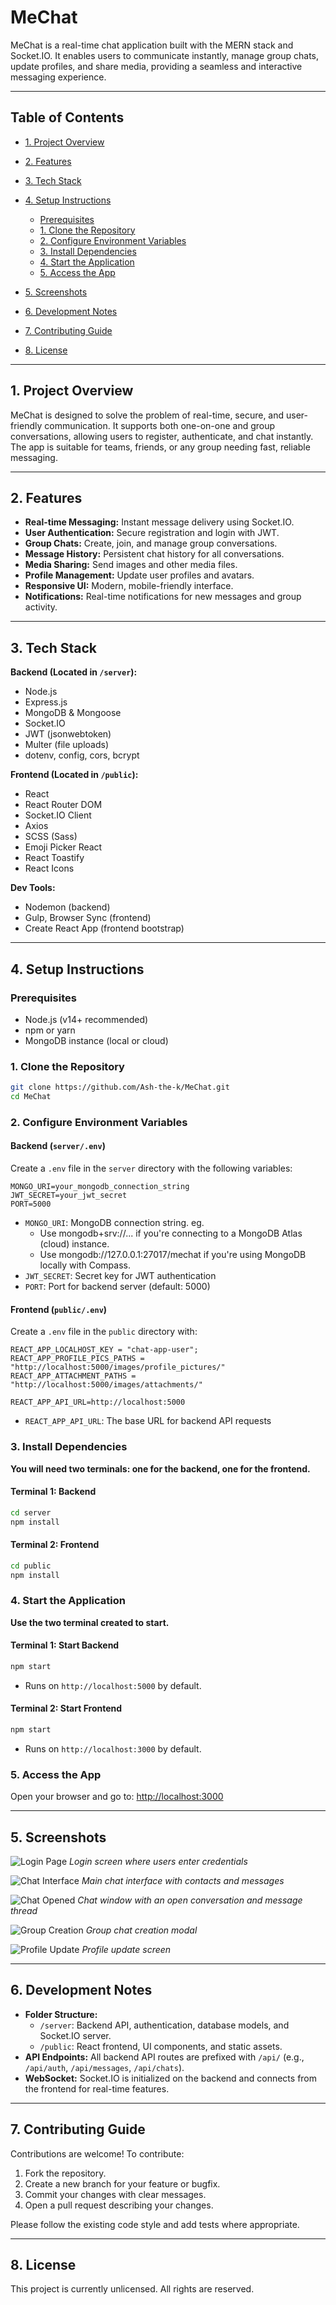 # MeChat

MeChat is a real-time chat application built with the MERN stack and Socket.IO. It enables users to communicate instantly, manage group chats, update profiles, and share media, providing a seamless and interactive messaging experience.

---

## Table of Contents

* [1. Project Overview](#1-project-overview)
* [2. Features](#2-features)
* [3. Tech Stack](#3-tech-stack)
* [4. Setup Instructions](#4-setup-instructions)

  * [Prerequisites](#prerequisites)
  * [1. Clone the Repository](#1-clone-the-repository)
  * [2. Configure Environment Variables](#2-configure-environment-variables)
  * [3. Install Dependencies](#3-install-dependencies)
  * [4. Start the Application](#4-start-the-application)
  * [5. Access the App](#5-access-the-app)
* [5. Screenshots](#5-screenshots)
* [6. Development Notes](#6-development-notes)
* [7. Contributing Guide](#7-contributing-guide)
* [8. License](#8-license)

---

## 1. Project Overview

MeChat is designed to solve the problem of real-time, secure, and user-friendly communication. It supports both one-on-one and group conversations, allowing users to register, authenticate, and chat instantly. The app is suitable for teams, friends, or any group needing fast, reliable messaging.

---

## 2. Features

- **Real-time Messaging:** Instant message delivery using Socket.IO.
- **User Authentication:** Secure registration and login with JWT.
- **Group Chats:** Create, join, and manage group conversations.
- **Message History:** Persistent chat history for all conversations.
- **Media Sharing:** Send images and other media files.
- **Profile Management:** Update user profiles and avatars.
- **Responsive UI:** Modern, mobile-friendly interface.
- **Notifications:** Real-time notifications for new messages and group activity.

---

## 3. Tech Stack

**Backend (Located in `/server`):**
- Node.js
- Express.js
- MongoDB & Mongoose
- Socket.IO
- JWT (jsonwebtoken)
- Multer (file uploads)
- dotenv, config, cors, bcrypt

**Frontend (Located in `/public`):**
- React
- React Router DOM
- Socket.IO Client
- Axios
- SCSS (Sass)
- Emoji Picker React
- React Toastify
- React Icons

**Dev Tools:**
- Nodemon (backend)
- Gulp, Browser Sync (frontend)
- Create React App (frontend bootstrap)

---

## 4. Setup Instructions

### Prerequisites

- Node.js (v14+ recommended)
- npm or yarn
- MongoDB instance (local or cloud)

### 1. Clone the Repository

```bash
git clone https://github.com/Ash-the-k/MeChat.git
cd MeChat
```

### 2. Configure Environment Variables

#### Backend (`server/.env`)

Create a `.env` file in the `server` directory with the following variables:

```env
MONGO_URI=your_mongodb_connection_string
JWT_SECRET=your_jwt_secret
PORT=5000
```

- `MONGO_URI`: MongoDB connection string.
   eg.
   - Use mongodb+srv://... if you're connecting to a MongoDB Atlas (cloud) instance.
   - Use mongodb://127.0.0.1:27017/mechat if you're using MongoDB locally with Compass.
- `JWT_SECRET`: Secret key for JWT authentication
- `PORT`: Port for backend server (default: 5000)



#### Frontend (`public/.env`)

Create a `.env` file in the `public` directory with:

```env
REACT_APP_LOCALHOST_KEY = "chat-app-user";
REACT_APP_PROFILE_PICS_PATHS = "http://localhost:5000/images/profile_pictures/"
REACT_APP_ATTACHMENT_PATHS = "http://localhost:5000/images/attachments/"

REACT_APP_API_URL=http://localhost:5000
```

- `REACT_APP_API_URL`: The base URL for backend API requests

### 3. Install Dependencies

**You will need two terminals: one for the backend, one for the frontend.**

#### Terminal 1: Backend

```bash
cd server
npm install
```

#### Terminal 2: Frontend

```bash
cd public
npm install
```

### 4. Start the Application

**Use the two terminal created to start.**

#### Terminal 1: Start Backend

```bash
npm start
```

- Runs on `http://localhost:5000` by default.

#### Terminal 2: Start Frontend

```bash
npm start
```

- Runs on `http://localhost:3000` by default.

### 5. Access the App

Open your browser and go to: [http://localhost:3000](http://localhost:3000)

---

## 5. Screenshots


![Login Page](screenshots/login.png)
*Login screen where users enter credentials*

![Chat Interface](screenshots/chat.png)
*Main chat interface with contacts and messages*

![Chat Opened](screenshots/chat_opened.png)
*Chat window with an open conversation and message thread*

![Group Creation](screenshots/group_create.png)
*Group chat creation modal*

![Profile Update](screenshots/profile_update.png)
*Profile update screen*

---

## 6. Development Notes

- **Folder Structure:**
  - `/server`: Backend API, authentication, database models, and Socket.IO server.
  - `/public`: React frontend, UI components, and static assets.
- **API Endpoints:** All backend API routes are prefixed with `/api/` (e.g., `/api/auth`, `/api/messages`, `/api/chats`).
- **WebSocket:** Socket.IO is initialized on the backend and connects from the frontend for real-time features.

---

## 7. Contributing Guide

Contributions are welcome! To contribute:

1. Fork the repository.
2. Create a new branch for your feature or bugfix.
3. Commit your changes with clear messages.
4. Open a pull request describing your changes.

Please follow the existing code style and add tests where appropriate.

---

## 8. License

This project is currently unlicensed. All rights are reserved.


